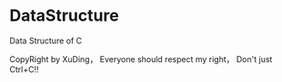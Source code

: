 # DataStructure
Data Structure of C

CopyRight by XuDing， Everyone should respect my right， Don't just Ctrl+C!! 
